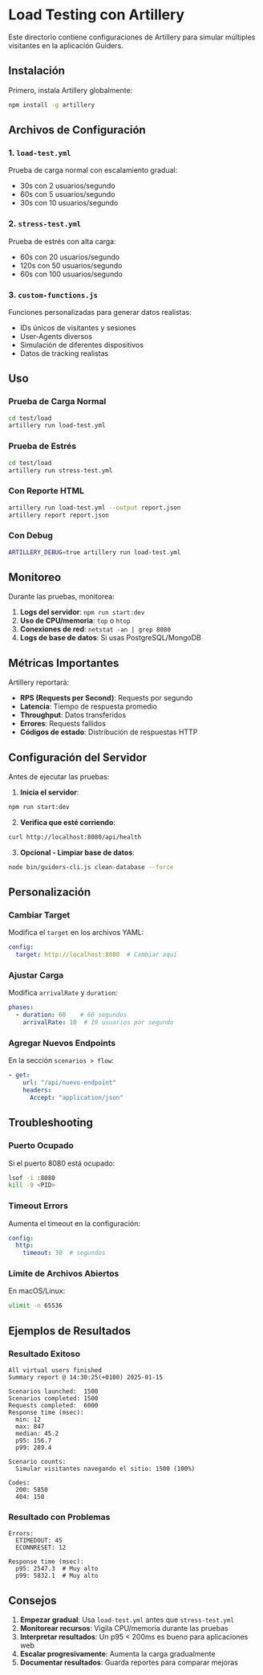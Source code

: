 # Load Testing con Artillery

Este directorio contiene configuraciones de Artillery para simular múltiples visitantes en la aplicación Guiders.

## Instalación

Primero, instala Artillery globalmente:

```bash
npm install -g artillery
```

## Archivos de Configuración

### 1. `load-test.yml`
Prueba de carga normal con escalamiento gradual:
- 30s con 2 usuarios/segundo
- 60s con 5 usuarios/segundo  
- 30s con 10 usuarios/segundo

### 2. `stress-test.yml`
Prueba de estrés con alta carga:
- 60s con 20 usuarios/segundo
- 120s con 50 usuarios/segundo
- 60s con 100 usuarios/segundo

### 3. `custom-functions.js`
Funciones personalizadas para generar datos realistas:
- IDs únicos de visitantes y sesiones
- User-Agents diversos
- Simulación de diferentes dispositivos
- Datos de tracking realistas

## Uso

### Prueba de Carga Normal
```bash
cd test/load
artillery run load-test.yml
```

### Prueba de Estrés
```bash
cd test/load
artillery run stress-test.yml
```

### Con Reporte HTML
```bash
artillery run load-test.yml --output report.json
artillery report report.json
```

### Con Debug
```bash
ARTILLERY_DEBUG=true artillery run load-test.yml
```

## Monitoreo

Durante las pruebas, monitorea:

1. **Logs del servidor**: `npm run start:dev`
2. **Uso de CPU/memoria**: `top` o `htop`
3. **Conexiones de red**: `netstat -an | grep 8080`
4. **Logs de base de datos**: Si usas PostgreSQL/MongoDB

## Métricas Importantes

Artillery reportará:
- **RPS (Requests per Second)**: Requests por segundo
- **Latencia**: Tiempo de respuesta promedio
- **Throughput**: Datos transferidos
- **Errores**: Requests fallidos
- **Códigos de estado**: Distribución de respuestas HTTP

## Configuración del Servidor

Antes de ejecutar las pruebas:

1. **Inicia el servidor**:
```bash
npm run start:dev
```

2. **Verifica que esté corriendo**:
```bash
curl http://localhost:8080/api/health
```

3. **Opcional - Limpiar base de datos**:
```bash
node bin/guiders-cli.js clean-database --force
```

## Personalización

### Cambiar Target
Modifica el `target` en los archivos YAML:
```yaml
config:
  target: http://localhost:8080  # Cambiar aquí
```

### Ajustar Carga
Modifica `arrivalRate` y `duration`:
```yaml
phases:
  - duration: 60    # 60 segundos
    arrivalRate: 10  # 10 usuarios por segundo
```

### Agregar Nuevos Endpoints
En la sección `scenarios > flow`:
```yaml
- get:
    url: "/api/nuevo-endpoint"
    headers:
      Accept: "application/json"
```

## Troubleshooting

### Puerto Ocupado
Si el puerto 8080 está ocupado:
```bash
lsof -i :8080
kill -9 <PID>
```

### Timeout Errors
Aumenta el timeout en la configuración:
```yaml
config:
  http:
    timeout: 30  # segundos
```

### Límite de Archivos Abiertos
En macOS/Linux:
```bash
ulimit -n 65536
```

## Ejemplos de Resultados

### Resultado Exitoso
```
All virtual users finished
Summary report @ 14:30:25(+0100) 2025-01-15

Scenarios launched:  1500
Scenarios completed: 1500
Requests completed:  6000
Response time (msec):
  min: 12
  max: 847
  median: 45.2
  p95: 156.7
  p99: 289.4

Scenario counts:
  Simular visitantes navegando el sitio: 1500 (100%)

Codes:
  200: 5850
  404: 150
```

### Resultado con Problemas
```
Errors:
  ETIMEDOUT: 45
  ECONNRESET: 12
  
Response time (msec):
  p95: 2547.3  # Muy alto
  p99: 5832.1  # Muy alto
```

## Consejos

1. **Empezar gradual**: Usa `load-test.yml` antes que `stress-test.yml`
2. **Monitorear recursos**: Vigila CPU/memoria durante las pruebas
3. **Interpretar resultados**: Un p95 < 200ms es bueno para aplicaciones web
4. **Escalar progresivamente**: Aumenta la carga gradualmente
5. **Documentar resultados**: Guarda reportes para comparar mejoras
